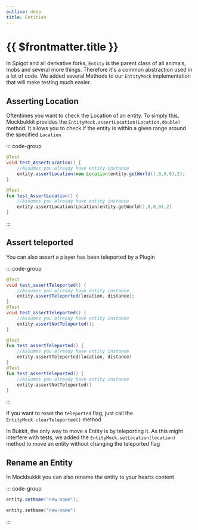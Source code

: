```yaml
---
outline: deep
title: Entities
---
```


# {{ $frontmatter.title }}

In Spigot and all derivative forks, `Entity` is the parent class of all animals,
mobs and several more things. Therefore it's a common abstraction used in a lot of code.
We added several Methods to our `EntityMock` implementation that will make testing much easier.

## Asserting Location

Oftentimes you want to check the Location of an entity. To simply this, 
Mockbukkit provides the `EntityMock.assertLocation(Location,double)` method.
It allows you to check if the entity is within a given range around the specified `Location`

::: code-group

```java [Java]
@Test
void test_AssertLocation() {
    //Assumes you already have entity instance
    entity.assertLocation(new Location(entity.getWorld(),0,0,0),2);
}
```

```kotlin [Kotlin]
@Test
fun test_AssertLocation() {
    //Assumes you already have entity instance
    entity.assertLocation(Location(entity.getWorld(),0,0,0),2)
}
```

:::

## Assert teleported

You can also assert a player has been teleported by a Plugin

::: code-group

```java [Java]
@Test
void test_assertTeleported() {
    //Assumes you already have entity instance
    entity.assertTeleported(location, distance);
}
@Test
void test_assertTeleported() {
    //Assumes you already have entity instance
    entity.assertNotTeleported();
}

```

```kotlin [Kotlin]
@Test
fun test_assertTeleported() {
    //Assumes you already have entity instance
    entity.assertTeleported(location, distance)
}
@Test
fun test_assertTeleported() {
    //Assumes you already have entity instance
    entity.assertNotTeleported()
}
```

:::

If you want to reset the `teleported` flag,
just call the `EntityMock.clearTeleported()` method

In Bukkit, the only way to move a Entity is by teleporting it.
As this might interfere with tests, we added the `EntityMock.setLocation(location)` method
to move an entity without changing the teleported flag


## Rename an Entity

In Mockbukkit you can also rename the entity to your hearts content

::: code-group

```java [Java]
entity.setName("new-name");
```

```kotlin [Kotlin]
entity.setName("new-name")
```

:::

